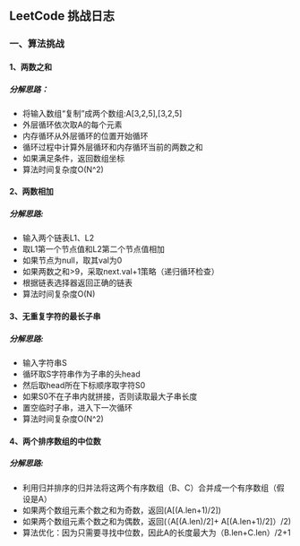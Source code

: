 ## LeetCode 挑战日志
### 一、算法挑战
#### 1、两数之和
##### 分解思路：
* 将输入数组“复制”成两个数组:A[3,2,5],[3,2,5] 
* 外层循环依次取A的每个元素
* 内存循环从外层循环的位置开始循环
* 循环过程中计算外层循环和内存循环当前的两数之和
* 如果满足条件，返回数组坐标
* 算法时间复杂度O(N^2)
#### 2、两数相加
##### 分解思路:
* 输入两个链表L1、L2
* 取L1第一个节点值和L2第二个节点值相加
* 如果节点为null，取其val为0
* 如果两数之和>9，采取next.val+1策略（递归循环检查）
* 根据链表选择器返回正确的链表
* 算法时间复杂度O(N)
#### 3、无重复字符的最长子串
##### 分解思路:
* 输入字符串S
* 循环取S字符串作为子串的头head
* 然后取head所在下标顺序取字符S0
* 如果S0不在子串内就拼接，否则读取最大子串长度
* 置空临时子串，进入下一次循环
* 算法时间复杂度O(N^2)
#### 4、两个排序数组的中位数
##### 分解思路:
* 利用归并排序的归并法将这两个有序数组（B、C）合并成一个有序数组（假设是A）
* 如果两个数组元素个数之和为奇数，返回(A[(A.len+1)/2])
* 如果两个数组元素个数之和为偶数，返回(（A[(A.len)/2]+ A[(A.len+1)/2]）/2)
* 算法优化：因为只需要寻找中位数，因此A的长度最大为（B.len+C.len）/2+1

